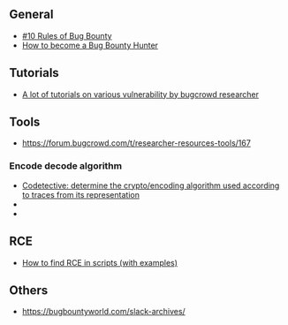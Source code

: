 <h2>General</h2>

<ul>
<li><a href="https://hackernoon.com/10-rules-of-bug-bounty-65082473ab8c">#10 Rules of Bug Bounty</a></li>
<li><a href="https://forum.bugcrowd.com/t/researcher-resources-how-to-become-a-bug-bounty-hunter/1102">How to become a Bug Bounty Hunter</a></li>
</ul>


<h2>Tutorials</h2>

<ul>
<li><a href="https://forum.bugcrowd.com/t/researcher-resources-tutorials/370">A lot of tutorials on various vulnerability by bugcrowd researcher</a>
</ul>


<h2>Tools</h2>

<ul>
<li><a href="https://forum.bugcrowd.com/t/researcher-resources-tools/167">https://forum.bugcrowd.com/t/researcher-resources-tools/167</a>

</ul>


<h3>Encode decode algorithm</h3>
<ul>
  <li><a href="https://github.com/blackthorne/Codetective">Codetective: determine the crypto/encoding algorithm used according to traces from its representation</a></li>
  <li></li>
  <li></li>
</ul>

<h2>RCE</h2>

<ul>
<li><a href="https://www.exploit-db.com/papers/12885/">How to find RCE in scripts (with examples)</a></li>
</ul>

<h2>Others</h2>

<ul>
<li><a href="https://bugbountyworld.com/slack-archives/">https://bugbountyworld.com/slack-archives/</a></li>
</ul>
